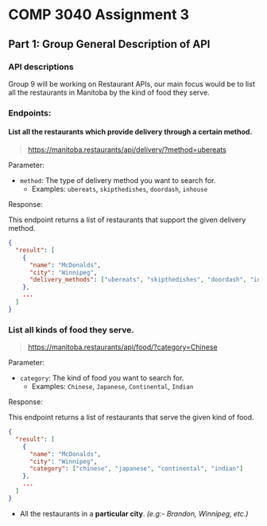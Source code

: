 # COMP 3040 Assignment 3 
## Part 1: Group General Description of API

### API descriptions
Group 9 will be working on Restaurant APIs, our main focus would be to list all the restaurants in Manitoba by the kind of food they serve. 

### Endpoints:
#### List all the restaurants which provide delivery through a certain method.
> https://manitoba.restaurants/api/delivery/?method=ubereats

Parameter:
- `method`: The type of delivery method you want to search for.
  - Examples: `ubereats`, `skipthedishes`, `doordash`, `inhouse`

Response: 

This endpoint returns a list of restaurants that support the given delivery method.

```json
{
  "result": [
    {
      "name": "McDonalds",
      "city": "Winnipeg",
      "delivery_methods": ["ubereats", "skipthedishes", "doordash", "inhouse"]
    },
    ...
  ]
}
```
### List all kinds of food they serve.

> https://manitoba.restaurants/api/food/?category=Chinese


Parameter:
- `category`: The kind of food you want to search for.
  - Examples: `Chinese`, `Japanese`, `Continental`, `Indian`

Response:

This endpoint returns a list of restaurants that serve the given kind of food.

```json
{
  "result": [
    {
      "name": "McDonalds",
      "city": "Winnipeg",
      "category": ["chinese", "japanese", "continental", "indian"]
    },
    ...
  ]
}
```
- All the restaurants in a **particular city**. *(e.g:- Brandon, Winnipeg, etc.)*
